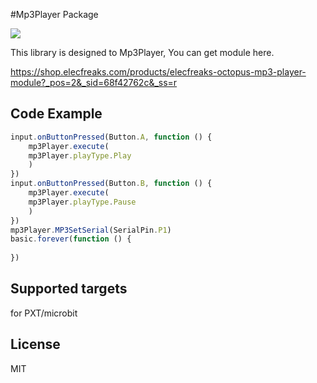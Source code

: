 
#Mp3Player Package

![](/image.png/)

This library is designed to Mp3Player, You can get module here.

https://shop.elecfreaks.com/products/elecfreaks-octopus-mp3-player-module?_pos=2&_sid=68f42762c&_ss=r

## Code Example

```JavaScript
input.onButtonPressed(Button.A, function () {
    mp3Player.execute(
    mp3Player.playType.Play
    )
})
input.onButtonPressed(Button.B, function () {
    mp3Player.execute(
    mp3Player.playType.Pause
    )
})
mp3Player.MP3SetSerial(SerialPin.P1)
basic.forever(function () {
	
})

```
## Supported targets
for PXT/microbit

## License
MIT

